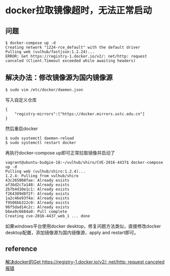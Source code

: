 # docker拉取镜像超时，无法正常启动
## 问题
```
$ docker-compose up -d
Creating network "1224-rce_default" with the default driver
Pulling web (vulhub/fastjson:1.2.24)...
ERROR: Get https://registry-1.docker.io/v2/: net/http: request canceled (Client.Timeout exceeded while awaiting headers)
```

## 解决办法：修改镜像源为国内镜像源
```
$ sudo vim /etc/docker/daemon.json
```
写入自定义仓库
```
{
    "registry-mirrors":["https://docker.mirrors.ustc.edu.cn"]
}
```
然后重启docker
```
$ sudo systemctl daemon-reload
$ sudo systemctl restart docker
```
再执行docker-compose up即可正常拉取镜像并启动了
```
vagrant@ubuntu-budgie-18:~/vulhub/shiro/CVE-2016-4437$ docker-compose up -d
Pulling web (vulhub/shiro:1.2.4)...
1.2.4: Pulling from vulhub/shiro
43c265008fae: Already exists
af36d2c7a148: Already exists
2b7b4d10e1c1: Already exists
f264389d8f2f: Already exists
1a2c46e93f4a: Already exists
f9506bb322c0: Already exists
96f5dad14c2c: Already exists
b6ea9c6684a0: Pull complete
Creating cve-2016-4437_web_1 ... done
```

如果windows平台使用docker desktop，修复问题方法类似，直接修改docker desktop配置，添加镜像源为国内镜像源，apply and restart即可。

## reference
[解决docker的Get https://registry-1.docker.io/v2/: net/http: request canceled 报错](https://blog.csdn.net/zzddada/article/details/117750784)
